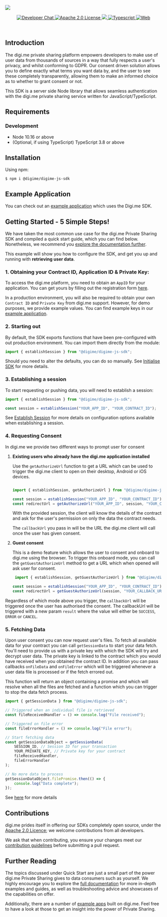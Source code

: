 ![](https://securedownloads.digi.me/partners/digime/SDKReadmeBanner.png)
<p align="center">
    <a href="https://developers.digi.me/slack/join">
        <img src="https://img.shields.io/badge/chat-slack-blueviolet.svg" alt="Developer Chat">
    </a>
    <a href="LICENSE">
        <img src="https://img.shields.io/badge/license-apache 2.0-blue.svg" alt="Apache 2.0 License">
    </a>
    <a href="#">
    	<img src="https://img.shields.io/badge/build-passing-brightgreen.svg">
    </a>
    <a href="https://www.typescriptlang.org/">
        <img src="https://img.shields.io/badge/language-typescript-ff69b4.svg" alt="Typescript">
    </a>
    <a href="https://developers.digi.me/">
        <img src="https://img.shields.io/badge/web-digi.me-red.svg" alt="Web">
    </a>
</p>

<br>

## Introduction

The digi.me private sharing platform empowers developers to make use of user data from thousands of sources in a way that fully respects a user's privacy, and whilst conforming to GDPR. Our consent driven solution allows you to define exactly what terms you want data by, and the user to see these completely transparently, allowing them to make an informed choice as to whether to grant consent or not.

This SDK is a server side Node library that allows seamless authentication with the digi.me private sharing service written for JavaScript/TypeScript.

## Requirements

### Development
- Node 10.16 or above
- (Optional, if using TypeScript) TypeScript 3.8 or above

## Installation

Using npm:
```shell
$ npm i @digime/digime-js-sdk
```

## Example Application
You can check out an [example application](https://github.com/digime/digime-js-sdk-example) which uses the Digi.me SDK.

## Getting Started - 5 Simple Steps!

We have taken the most common use case for the digi.me Private Sharing SDK and compiled a quick start guide, which you can find below. Nonetheless, we recommend you [explore the documentation further](/docs/README.md).

This example will show you how to configure the SDK, and get you up and running with **retrieving user data**.

### 1. Obtaining your Contract ID, Application ID & Private Key:

To access the digi.me platform, you need to obtain an `AppID` for your application. You can get yours by filling out the registration form [here](https://go.digi.me/developers/register).

In a production environment, you will also be required to obtain your own `Contract ID` and `Private Key` from digi.me support. However, for demo purposes, we provide example values. You can find example keys in our [example application](https://github.com/digime/digime-js-sdk-example).

### 2. Starting out

By default, the SDK exports functions that have been pre-configured with out production environment. You can import them directly from the module:

```typescript
import { establishSession } from "@digime/digime-js-sdk";
```

Should you need to alter the defaults, you can do so manually. See [Initialise SDK](/docs/initialise-sdk.md) for more details.

### 3. Establishing a session
To start requesting or pushing data, you will need to establish a session:

```typescript
import { establishSession } from "@digime/digime-js-sdk";

const session = establishSession("YOUR_APP_ID", "YOUR_CONTRACT_ID");
```
See [Establish Session](/docs/establish-session.md) for more details on configuration options available when establishing a session.

### 4. Requesting Consent

In digi.me we provide two different ways to prompt user for consent

1. **Existing users who already have the digi.me application installed**

    Use the `getAuthorizeUrl` function to get a URL which can be used to trigger the digi.me client to open on their desktop, Android or iOS devices.

    ```typescript

    import { establishSession, getAuthorizeUrl } from "@digime/digime-js-sdk";

    const session = establishSession("YOUR_APP_ID", "YOUR_CONTRACT_ID");
    const redirectUrl = getAuthorizeUrl("YOUR_APP_ID", session, "YOUR_CALLBACK_URL");

    ```

    With the provided session, the client will know the details of the contract and ask for the user's permission on only the data the contract needs.

    The `callbackUrl` you pass in will be the URL the digi.me client will call once the user has given consent.

2. **Guest consent**

    This is a demo feature which allows the user to consent and onboard to digi.me using the browser. To trigger this onboard mode, you can call the `getGuestAuthorizeUrl` method to get a URL which when opened will ask user for consent.

    ```typescript
     import { establishSession, getGuestAuthorizeUrl } from "@digime/digime-js-sdk";

    const session = establishSession("YOUR_APP_ID", "YOUR_CONTRACT_ID");
    const redirectUrl = getGuestAuthorizeUrl(session, "YOUR_CALLBACK_URL");
    ```

Regardless of which mode above you trigger, the `callbackUrl` will be triggered once the user has authorised the consent. The callbackUrl will be triggered with a new param `result` where the value will either be `SUCCESS`, `ERROR` or `CANCEL`.

### 5. Fetching Data
Upon user consent you can now request user's files. To fetch all available data for your contract you can call `getSessionData` to start your data fetch. You'll need to provide us with a private key with which the SDK will try and decrypt user data. The private key is linked to the contract which you would have received when you obtained the contract ID. In addition you can pass callbacks `onFileData` and `onFileError` which will be triggered whenever a user data file is processed or if the fetch errored out.

This function will return an object containing a promise and which will resolve when all the files are fetched and a function which you can trigger to stop the data fetch process.
```typescript
import { getSessionData } from "@digime/digime-js-sdk";

// Triggered when an individual file is retrieved
const fileReceivedHandler = () => console.log("File received");

// Triggered on file error
const fileErrorHandler = () => console.log("File error");

// Start fetching data
const getSessionDataObject = getSessionData(
    SESSION_ID, // Session ID for your transaction
    YOUR_PRIVATE_KEY, // Private key for your contract
    fileReceivedHandler,
    fileErrorHandler
);

// No more data to process
getSessionDataObject.filePromise.then(() => {
    console.log("Data complete");
});
```

See [here](/docs/session-data.md) for more details

## Contributions

digi.me prides itself in offering our SDKs completely open source, under the [Apache 2.0 Licence](LICENSE); we welcome contributions from all developers.

We ask that when contributing, you ensure your changes meet our [contribution guidelines](CONTRIBUTING.md) before submitting a pull request.

## Further Reading

The topics discussed under Quick Start are just a small part of the power digi.me Private Sharing gives to data consumers such as yourself. We highly encourage you to explore the [full documentation](/docs/README.md) for more in-depth examples and guides, as well as troubleshooting advice and showcases of the capabilities on offer.

Additionally, there are a number of [example apps](https://github.com/digime/digime-js-sdk-example) built on digi.me. Feel free to have a look at those to get an insight into the power of Private Sharing.
